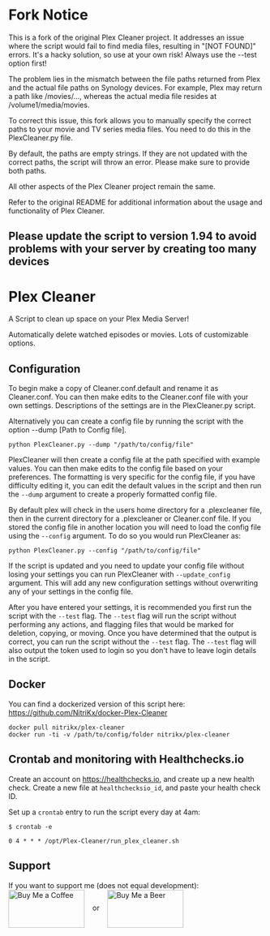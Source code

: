 # Fork Notice

This is a fork of the original Plex Cleaner project. It addresses an issue where the script would fail to find media files, resulting in "[NOT FOUND]" errors. It's a hacky solution, so use at your own risk! Always use the --test option first!

The problem lies in the mismatch between the file paths returned from Plex and the actual file paths on Synology devices. For example, Plex may return a path like /movies/..., whereas the actual media file resides at /volume1/media/movies.

To correct this issue, this fork allows you to manually specify the correct paths to your movie and TV series media files. You need to do this in the PlexCleaner.py file.

By default, the paths are empty strings. If they are not updated with the correct paths, the script will throw an error. Please make sure to provide both paths.

All other aspects of the Plex Cleaner project remain the same.

Refer to the original README for additional information about the usage and functionality of Plex Cleaner.

## Please update the script to version 1.94 to avoid problems with your server by creating too many devices

# Plex Cleaner

A Script to clean up space on your Plex Media Server!

Automatically delete watched episodes or movies. Lots of customizable options.

## Configuration

To begin make a copy of Cleaner.conf.default and rename it as Cleaner.conf. You can then make edits to the Cleaner.conf file with your own settings. Descriptions of the settings are in the PlexCleaner.py script.

Alternatively you can create a config file by running the script with the option --dump [Path to Config file].

    python PlexCleaner.py --dump "/path/to/config/file"

PlexCleaner will then create a config file at the path specified with example values. You can then make edits to the config file based on your preferences. The formatting is very specific for the config file, if you have difficulty editing it, you can edit the default values in the script and then run the `--dump` argument to create a properly formatted config file.

By default plex will check in the users home directory for a .plexcleaner file, then in the current directory for a .plexcleaner or Cleaner.conf file. If you stored the config file in another location you will need to load the config file using the `--config` argument.
To do so you would run PlexCleaner as:

    python PlexCleaner.py --config "/path/to/config/file"

If the script is updated and you need to update your config file without losing your settings you can run PlexCleaner with `--update_config` argument. This will add any new configuration settings without overwriting any of your settings in the config file.

After you have entered your settings, it is recommended you first run the script with the `--test` flag. The `--test` flag will run the script without performing any actions, and flagging files that would be marked for deletion, copying, or moving. Once you have determined that the output is correct, you can run the script without the `--test` flag. The `--test` flag will also output the token used to login so you don't have to leave login details in the script.

## Docker

You can find a dockerized version of this script here: <https://github.com/NitriKx/docker-Plex-Cleaner>

```
docker pull nitrikx/plex-cleaner
docker run -ti -v /path/to/config/folder nitrikx/plex-cleaner
```

## Crontab and monitoring with Healthchecks.io

Create an account on <https://healthchecks.io>, and create up a new health check.
Create a new file at `healthchecksio_id`, and paste your health check ID.

Set up a `crontab` entry to run the script every day at 4am:

```
$ crontab -e

0 4 * * * /opt/Plex-Cleaner/run_plex_cleaner.sh
```

## Support

If you want to support me (does not equal development): <br>
<a href="https://www.paypal.me/ngovil21/1" target=blank><img src=http://imgur.com/WSVZSTW.png alt="Buy Me a Coffee" height=75 width=150 align='center'></a> &nbsp;&nbsp; or &nbsp;&nbsp; <a href="https://www.paypal.me/ngovil21/3" target=blank><img src=http://imgur.com/gnvlm6n.jpg alt="Buy Me a Beer" height=75 width=150 align='center'></a>
